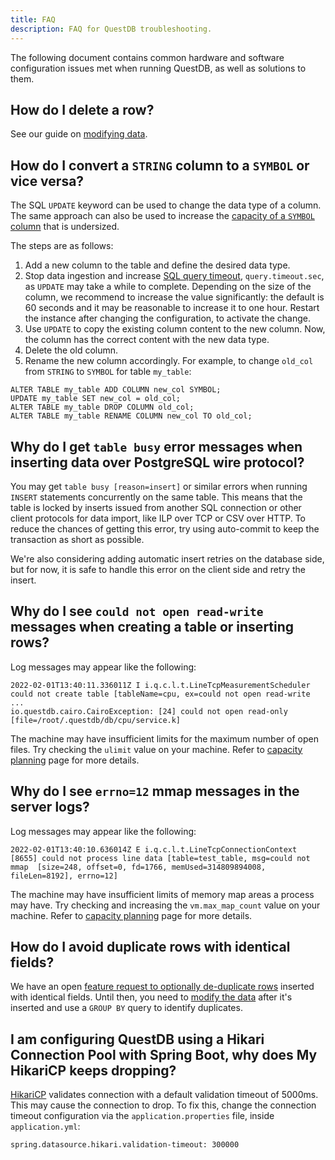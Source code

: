 ```yaml
---
title: FAQ
description: FAQ for QuestDB troubleshooting.
---
```


The following document contains common hardware and software configuration
issues met when running QuestDB, as well as solutions to them.

## How do I delete a row?

See our guide on [modifying data](/docs/guides/modifying-data).

## How do I convert a `STRING` column to a `SYMBOL` or vice versa?

The SQL `UPDATE` keyword can be used to change the data type of a column. The
same approach can also be used to increase the
[capacity of a `SYMBOL` column](/docs/concept/symbol#symbol-columns) that is
undersized.

The steps are as follows:

1. Add a new column to the table and define the desired data type.
1. Stop data ingestion and increase
   [SQL query timeout](/docs/reference/configuration/#cairo-engine/),
   `query.timeout.sec`, as `UPDATE` may take a while to complete. Depending on
   the size of the column, we recommend to increase the value significantly: the
   default is 60 seconds and it may be reasonable to increase it to one hour.
   Restart the instance after changing the configuration, to activate the
   change.
1. Use `UPDATE` to copy the existing column content to the new column. Now, the
   column has the correct content with the new data type.
1. Delete the old column.
1. Rename the new column accordingly. For example, to change `old_col` from
   `STRING` to `SYMBOL` for table `my_table`:

```questdb-sql
ALTER TABLE my_table ADD COLUMN new_col SYMBOL;
UPDATE my_table SET new_col = old_col;
ALTER TABLE my_table DROP COLUMN old_col;
ALTER TABLE my_table RENAME COLUMN new_col TO old_col;
```

## Why do I get `table busy` error messages when inserting data over PostgreSQL wire protocol?

You may get `table busy [reason=insert]` or similar errors when running `INSERT`
statements concurrently on the same table. This means that the table is locked
by inserts issued from another SQL connection or other client protocols for data
import, like ILP over TCP or CSV over HTTP. To reduce the chances of getting
this error, try using auto-commit to keep the transaction as short as possible.

We're also considering adding automatic insert retries on the database side, but
for now, it is safe to handle this error on the client side and retry the
insert.

## Why do I see `could not open read-write` messages when creating a table or inserting rows?

Log messages may appear like the following:

```
2022-02-01T13:40:11.336011Z I i.q.c.l.t.LineTcpMeasurementScheduler could not create table [tableName=cpu, ex=could not open read-write
...
io.questdb.cairo.CairoException: [24] could not open read-only [file=/root/.questdb/db/cpu/service.k]
```

The machine may have insufficient limits for the maximum number of open files.
Try checking the `ulimit` value on your machine. Refer to
[capacity planning](/docs/operations/capacity-planning#maximum-open-files) page
for more details.

## Why do I see `errno=12` mmap messages in the server logs?

Log messages may appear like the following:

```
2022-02-01T13:40:10.636014Z E i.q.c.l.t.LineTcpConnectionContext [8655] could not process line data [table=test_table, msg=could not mmap  [size=248, offset=0, fd=1766, memUsed=314809894008, fileLen=8192], errno=12]
```

The machine may have insufficient limits of memory map areas a process may have.
Try checking and increasing the `vm.max_map_count` value on your machine. Refer
to
[capacity planning](/docs/operations/capacity-planning#max-virtual-memory-areas-limit)
page for more details.

## How do I avoid duplicate rows with identical fields?

We have an open
[feature request to optionally de-duplicate rows](https://github.com/questdb/roadmap/issues/3)
inserted with identical fields. Until then, you need to
[modify the data](/docs/guides/modifying-data) after it's inserted and use a
`GROUP BY` query to identify duplicates.

## I am configuring QuestDB using a Hikari Connection Pool with Spring Boot, why does My HikariCP keeps dropping?

[HikariCP](https://github.com/brettwooldridge/HikariCP) validates connection
with a default validation timeout of 5000ms. This may cause the connection to
drop. To fix this, change the connection timeout configuration via the
`application.properties` file, inside `application.yml`:

```
spring.datasource.hikari.validation-timeout: 300000
```
